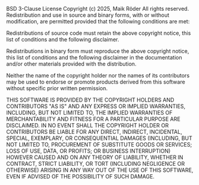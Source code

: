 BSD 3-Clause License
Copyright (c) 2025, Maik Röder
All rights reserved.
Redistribution and use in source and binary forms, with or without
modification, are permitted provided that the following conditions are met:


Redistributions of source code must retain the above copyright notice, this
list of conditions and the following disclaimer.


Redistributions in binary form must reproduce the above copyright notice,
this list of conditions and the following disclaimer in the documentation
and/or other materials provided with the distribution.


Neither the name of the copyright holder nor the names of its
contributors may be used to endorse or promote products derived from
this software without specific prior written permission.


THIS SOFTWARE IS PROVIDED BY THE COPYRIGHT HOLDERS AND CONTRIBUTORS "AS IS"
AND ANY EXPRESS OR IMPLIED WARRANTIES, INCLUDING, BUT NOT LIMITED TO, THE
IMPLIED WARRANTIES OF MERCHANTABILITY AND FITNESS FOR A PARTICULAR PURPOSE ARE
DISCLAIMED. IN NO EVENT SHALL THE COPYRIGHT HOLDER OR CONTRIBUTORS BE LIABLE
FOR ANY DIRECT, INDIRECT, INCIDENTAL, SPECIAL, EXEMPLARY, OR CONSEQUENTIAL
DAMAGES (INCLUDING, BUT NOT LIMITED TO, PROCUREMENT OF SUBSTITUTE GOODS OR
SERVICES; LOSS OF USE, DATA, OR PROFITS; OR BUSINESS INTERRUPTION) HOWEVER
CAUSED AND ON ANY THEORY OF LIABILITY, WHETHER IN CONTRACT, STRICT LIABILITY,
OR TORT (INCLUDING NEGLIGENCE OR OTHERWISE) ARISING IN ANY WAY OUT OF THE USE
OF THIS SOFTWARE, EVEN IF ADVISED OF THE POSSIBILITY OF SUCH DAMAGE.
